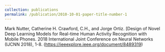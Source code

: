 ```yaml
---
collection: publications
permalink: /publication/2010-10-01-paper-title-number-1
---
```


Mark Nutter, Catherine H. Crawford, C.H., and Jorge Ortiz. [Design of Novel Deep Learning Models for Real-time Human Activity Recognition with Mobile Phones. 2018 International Joint Conference on Neural Networks (IJCNN 2018), 1-8. (https://ieeexplore.ieee.org/document/8489319)

